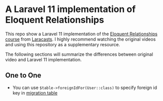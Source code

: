 # A Laravel 11 implementation of Eloquent Relationships

This repo show a Laravel 11 implementation of the [Eloquent Relationships course](https://laracasts.com/series/eloquent-relationships) from [Laracasts](https://laracasts.com/).
I highly recommend watching the original videos and using this repository as a supplementary resource.

The following sections will summarize the differences between original video and Laravel 11 implementation.

## One to One

- You can use `$table->foreignIdFor(User::class)` to specify foreign id key in [migration table](database/migrations/2025_01_03_013940_create_profiles_table.php)
